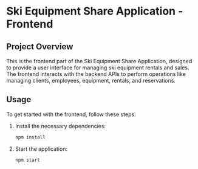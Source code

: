 # Ski Equipment Share Application - Frontend

## Project Overview

This is the frontend part of the Ski Equipment Share Application, designed to provide a user interface for managing ski equipment rentals and sales. The frontend interacts with the backend APIs to perform operations like managing clients, employees, equipment, rentals, and reservations.

## Usage

To get started with the frontend, follow these steps:

1. Install the necessary dependencies:

   ```bash
   npm install
   ```
2. Start the application:
    ```bash
   npm start
   ```
   
